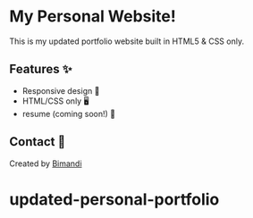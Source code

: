 # **My Personal Website!**

This is my updated portfolio website built in HTML5 & CSS only.

## Features ✨
 <ul>
  <li> Responsive design 📱</li>
  <li> HTML/CSS only 🖥️</li>
  <li> resume (coming soon!) 💬</li>
</ul>

## Contact  📧
Created by [Bimandi](https://bimandibosilu.github.io/personal-portfolio/)
# updated-personal-portfolio
